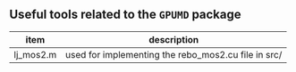 ## Useful tools related to the `GPUMD` package

| item      | description                                                       |
|-----------|-------------------------------------------------------------------|
| lj_mos2.m | used for implementing the rebo_mos2.cu file in src/               |

